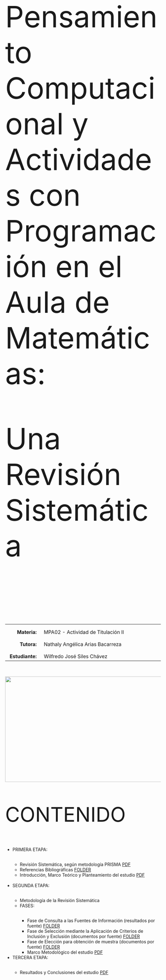 <body>

<p style="padding-top:50px"></p>
<p align=left style="font-size:95px">Pensamiento Computacional y Actividades con Programación en el Aula de Matemáticas:</p>
<p align=left style="font-size:95px">Una Revisión Sistemática</p>
<p align=left style="font-size:45px"><br></p>
<table width=740px>
  <tr>
    <td width=100px style="text-align:right;vertical-align:top;padding-top:15px;padding-right:15px"><strong>Materia:</strong></td>
    <td width=640px style="vertical-align:top;padding-top:15px">MPA02 - Actividad de Titulación II</td>
  </tr>
  <tr>
    <td style="text-align:right;vertical-align:top;padding-top:15px;padding-right:15px"><strong>Tutora:</strong></td>
    <td style="vertical-align:top;padding-top:15px">Nathaly Angélica Arias Bacarreza</td>
  </tr>
  <tr>
    <td style="text-align:right;vertical-align:top;padding-top:15px;padding-right:15px"><strong>Estudiante:</strong></td>
    <td style="vertical-align:top;padding-top:15px">Wilfredo José Siles Chávez</td>
  </tr>
</table>
<p style="padding-top:20px"></p>
<p align=left><img src="https://code.intef.es/wp-content/uploads/2023/04/Foto-1-e1680602020880.png" width="740" height="340"/></a></p>
<p align=left style="font-size:65px;">CONTENIDO</p>
<ul>
  <li>PRIMERA ETAPA:</li><br>
  <ul>
    <li>Revisión Sistemática, según metodología PRISMA <a href="000_Inicios/PRISMA2020-S0300893221002748.pdf">PDF</a></li>
    <li>Referencias Bibliográficas <a href="000_Inicios/Referencias">FOLDER</a></li>
    <li>Introducción, Marco Teórico y Planteamiento del estudio <a href="000_Inicios/000_Introduccion.pdf">PDF</a></li>
  </ul><br>
  <li>SEGUNDA ETAPA:</li><br>
  <ul>
    <li>Metodología de la Revisión Sistemática</li>
    <li>FASES:</li><br>
    <ul>
      <li>Fase de Consulta a las Fuentes de Información (resultados por fuente) <a href="001_Metodologia/1_Fase_Consulta">FOLDER</a></li>
      <li>Fase de Selección mediante la Aplicación de Criterios de Inclusión y Exclusión (documentos por fuente) <a href="001_Metodologia/2_Fase_Seleccion">FOLDER</a></li>
      <li>Fase de Elección para obtención de muestra (documentos por fuente) <a href="001_Metodologia/3_Fase_Eleccion">FOLDER</a></li>
      <li>Marco Metodológico del estudio <a href="000_Inicios/001_Metodologia.pdf">PDF</a></li>
    </ul>
  </ul>
  <li>TERCERA ETAPA:</li><br>
  <ul>
    <li>Resultados y Conclusiones del estudio <a href="000_Inicios/002_Sintesis.pdf">PDF</a></li>
  </ul>
</ul>

</body>

